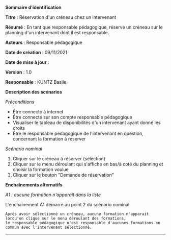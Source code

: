 **Sommaire d’identification**

  **Titre** : Réservation d'un créneau chez un intervenant

  **Résumé** : En tant que responsable pédagogique, réserve un créneau sur le planning d'un intervenant dont il est responsable.

  **Acteurs** : Responsable pédagogique

  **Date de création** : 09/11/2021

  **Date de mise à jour**  : 

  **Version** : 1.0

  **Responsable** : KUNTZ Basile



**Description des scénarios**

*Préconditions*

- Être connecté à internet
- Être connecté sur son compte responsable pédagogique
- Visualiser le tableau de disponibilités d'un intervenant ayant donné les droits
- Être le responsable pédagogique de l'intervenant en question, concernant la formation à reserver

*Scénario nominal*

1. Cliquer sur le créneau à réserver (sélection)
2. Cliquer sur le menu déroulant qui s'affiche en bas/à coté du planning et choisir la formation voulue
3. Cliquer sur le bouton "Demande de réservation"





**Enchaînements alternatifs**

*A1 : aucune formation n'apparaît dans la liste*

L'enchaînement A1 démarre au point 2 du scénario nominal.

    Après avoir sélectionné un créneau, aucune formation n'apparait lorqu'on clique sur le menu déroulant des formations,
    le responsable pédagogique n'est responsable d'aucunes formations en commun avec l'intervenant sélectionné.
-----------------------------------------------------------



